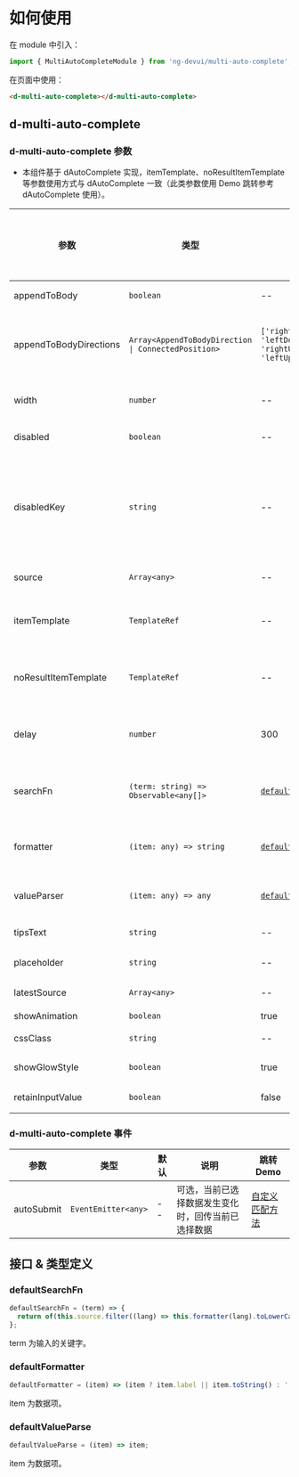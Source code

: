 # 如何使用

在 module 中引入：

```ts
import { MultiAutoCompleteModule } from 'ng-devui/multi-auto-complete';
```

在页面中使用：

```html
<d-multi-auto-complete></d-multi-auto-complete>
```

## d-multi-auto-complete

### d-multi-auto-complete 参数

- 本组件基于 dAutoComplete 实现，itemTemplate、noResultItemTemplate 等参数使用方式与 dAutoComplete 一致（此类参数使用 Demo 跳转参考 dAutoComplete 使用）。

| 参数                   | 类型                                                | 默认                                             | 说明                                                                                                                                                             | 跳转 Demo                                  | 全局配置项 |
| ---------------------- | --------------------------------------------------- | ------------------------------------------------ | ---------------------------------------------------------------------------------------------------------------------------------------------------------------- | ------------------------------------------ | ---------- |
| appendToBody           | `boolean`                                           | --                                               | 可选，是否 appendToBody                                                                                                                                          | [基本用法](demo#basic-usage)               |
| appendToBodyDirections | `Array<AppendToBodyDirection \| ConnectedPosition>` | `['rightDown', 'leftDown', 'rightUp', 'leftUp']` | 可选，方向数组优先采用数组里靠前的位置，AppendToBodyDirection 和 ConnectedPosition 请参考 dropdown                                                               | [基本用法](demo#basic-usage)               |
| width                  | `number`                                            | --                                               | 可选，控制下拉框宽度，搭配 appendToBody 使用（`px`）                                                                                                             |                                            |
| disabled               | `boolean`                                           | --                                               | 可选，是否禁用                                                                                                                                                   | [使用禁用](demo#auto-complete-disabled)    |
| disabledKey            | `string`                                            | --                                               | 可选，禁用单个选项，当传入资源 source 选项类型为对象，比如设置为'disabled'，则当对象的 disabled 属性为 true 时，比如{ label: xxx, disabled: true }，该选项将禁用 | [设置禁用](demo#auto-disable)              |
| source                 | `Array<any>`                                        | --                                               | 可选，数据列表                                                                                                                                                   | [基本用法](demo#basic-usage)               |
| itemTemplate           | `TemplateRef`                                       | --                                               | 可选，下拉选项模板                                                                                                                                               | [自定义模板展示](demo#auto-custom)         |
| noResultItemTemplate   | `TemplateRef`                                       | --                                               | 可选，结果不存在时的显示模板                                                                                                                                     | [自定义模板展示](demo#auto-custom)         |
| delay                  | `number`                                            | 300                                              | 可选，输入结束 delay 毫秒后启动查询（`ms`）                                                                                                                      | [自定义模板展示](demo#auto-custom)         |
| searchFn               | `(term: string) => Observable<any[]>`               | [`defaultSearchFn`](#defaultsearchfn)            | 可选，自定义搜索过滤                                                                                                                                             | [自定义匹配方法](demo#auto-complete-array) |
| formatter              | `(item: any) => string`                             | [`defaultFormatter`](#defaultformatter)          | 可选，对 item 的数据进行自定义显示内容，默认显示 item.label 或 item.toString()                                                                                   | [设置禁用](demo#auto-disable)              |
| valueParser            | `(item: any) => any`                                | [`defaultValueParse`](#defaultvalueparse)        | 可选，对选中数据进行转化                                                                                                                                         | [启用懒加载](demo#auto-lazy-load)          |
| tipsText               | `string`                                            | --                                               | 可选，提示文字                                                                                                                                                   | [设置禁用](demo#auto-disable)              |
| placeholder            | `string`                                            | --                                               | 可选，placeholder                                                                                                                                                | [基本用法](demo#basic-usage)               |
| latestSource           | `Array<any>`                                        | --                                               | 可选， 最近输入                                                                                                                                                  | [最近输入](demo#auto-latest)               |
| showAnimation          | `boolean`                                           | true                                             | 可选，是否开启动画                                                                                                                                               |                                            | ✔          |
| cssClass               | `string`                                            | --                                               | 可选，输入框的 className                                                                                                                                         |
| showGlowStyle          | `boolean`                                           | true                                             | 可选，是否显示悬浮发光效果                                                                                                                                       |
| retainInputValue       | `boolean`                                           | false                                            | 可选，是否在创建标签后清除输入                                                                                                                                   |

### d-multi-auto-complete 事件

| 参数       | 类型                | 默认 | 说明                                               | 跳转 Demo                                  |
| ---------- | ------------------- | ---- | -------------------------------------------------- | ------------------------------------------ |
| autoSubmit | `EventEmitter<any>` | --   | 可选，当前已选择数据发生变化时，回传当前已选择数据 | [自定义匹配方法](demo#auto-complete-array) |

## 接口 & 类型定义

### defaultSearchFn

```ts
defaultSearchFn = (term) => {
  return of(this.source.filter((lang) => this.formatter(lang).toLowerCase().indexOf(term.toLowerCase()) !== -1));
};
```

term 为输入的关键字。

### defaultFormatter

```ts
defaultFormatter = (item) => (item ? item.label || item.toString() : '');
```

item 为数据项。

### defaultValueParse

```ts
defaultValueParse = (item) => item;
```

item 为数据项。
